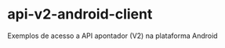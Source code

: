 api-v2-android-client
=====================

Exemplos de acesso a API apontador (V2) na plataforma Android